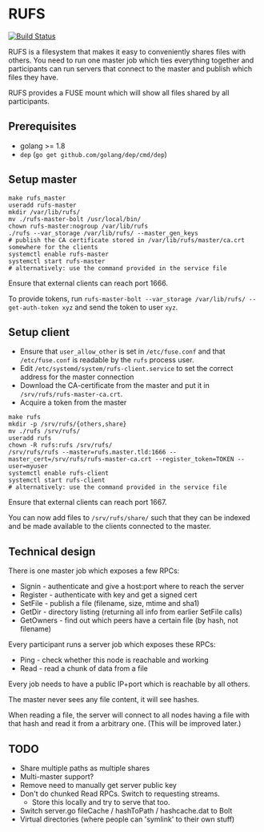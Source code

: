 # RUFS

[![Build Status](https://travis-ci.org/mrngm/rufs.svg?branch=master)](https://travis-ci.org/mrngm/rufs)

RUFS is a filesystem that makes it easy to conveniently shares files with
others. You need to run one master job which ties everything together and
participants can run servers that connect to the master and publish which files
they have.

RUFS provides a FUSE mount which will show all files shared by all participants.

## Prerequisites

* golang >= 1.8
* `dep` (`go get github.com/golang/dep/cmd/dep`)

## Setup master

```
make rufs_master
useradd rufs-master
mkdir /var/lib/rufs/
mv ./rufs-master-bolt /usr/local/bin/
chown rufs-master:nogroup /var/lib/rufs
./rufs --var_storage /var/lib/rufs/ --master_gen_keys
# publish the CA certificate stored in /var/lib/rufs/master/ca.crt somewhere for the clients
systemctl enable rufs-master
systemctl start rufs-master
# alternatively: use the command provided in the service file
```

Ensure that external clients can reach port 1666.

To provide tokens, run `rufs-master-bolt --var_storage /var/lib/rufs/ --get-auth-token xyz` and send the token to user `xyz`.

## Setup client

* Ensure that `user_allow_other` is set in `/etc/fuse.conf` and that `/etc/fuse.conf` is readable by the `rufs` process user.
* Edit `/etc/systemd/system/rufs-client.service` to set the correct address for the master connection
* Download the CA-certificate from the master and put it in `/srv/rufs/rufs-master-ca.crt`.
* Acquire a token from the master

```
make rufs
mkdir -p /srv/rufs/{others,share}
mv ./rufs /srv/rufs/
useradd rufs
chown -R rufs:rufs /srv/rufs/
/srv/rufs/rufs --master=rufs.master.tld:1666 --master_cert=/srv/rufs/rufs-master-ca.crt --register_token=TOKEN --user=myuser
systemctl enable rufs-client
systemctl start rufs-client
# alternatively: use the command provided in the service file
```

Ensure that external clients can reach port 1667.

You can now add files to `/srv/rufs/share/` such that they can be indexed and be made available to the clients connected to the master.

## Technical design

There is one master job which exposes a few RPCs:

* Signin - authenticate and give a host:port where to reach the server
* Register - authenticate with key and get a signed cert
* SetFile - publish a file (filename, size, mtime and sha1)
* GetDir - directory listing (returning all info from earlier SetFile calls)
* GetOwners - find out which peers have a certain file (by hash, not filename)

Every participant runs a server job which exposes these RPCs:

* Ping - check whether this node is reachable and working
* Read - read a chunk of data from a file

Every job needs to have a public IP+port which is reachable by all others.

The master never sees any file content, it will see hashes.

When reading a file, the server will connect to all nodes having a file with
that hash and read it from a arbitrary one. (This will be improved later.)

## TODO

* Share multiple paths as multiple shares
* Multi-master support?
* Remove need to manually get server public key
* Don't do chunked Read RPCs. Switch to requesting streams.
  * Store this locally and try to serve that too.
* Switch server.go fileCache / hashToPath / hashcache.dat to Bolt
* Virtual directories (where people can 'symlink' to their own stuff)
